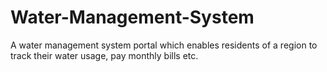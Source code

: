 # Water-Management-System
A water management system portal which enables residents of a region to track their water usage, pay monthly bills etc.
